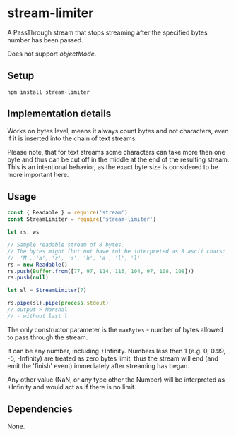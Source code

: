 # stream-limiter

A PassThrough stream that stops streaming after the specified bytes number has been passed.

Does not support *objectMode*.

## Setup

```shell
npm install stream-limiter
```

## Implementation details

Works on bytes level, means it always count bytes and not characters, even if it is inserted into the chain of text streams.

Please note, that for text streams some characters can take more then one byte and thus can be cut off in the middle at the end of the resulting stream. This is an intentional behavior, as the exact byte size is considered to be more important here.

## Usage

```javascript
const { Readable } = require('stream')
const StreamLimiter = require('stream-limiter')

let rs, ws

// Sample readable stream of 8 bytes.
// The bytes might (but not have to) be interpreted as 8 ascii chars:
//  'M', 'a', 'r', 's', 'h', 'a', 'l', 'l'
rs = new Readable()
rs.push(Buffer.from([77, 97, 114, 115, 104, 97, 108, 108]))
rs.push(null)

let sl = StreamLimiter(7)

rs.pipe(sl).pipe(process.stdout)
// output > Marshal
// - without last l
```

The only constructor parameter is the ```maxBytes``` - number of bytes allowed to pass through the stream.

It can be any number, including +Infinity. Numbers less then 1 (e.g. 0, 0.99, -5, -Infinity) are treated as zero bytes limit, thus the stream will end (and emit the 'finish' event) immediately after streaming has began.

Any other value (NaN, or any type other the Number) will be interpreted as +Infinity and would act as if there is no limit.

## Dependencies

None.
